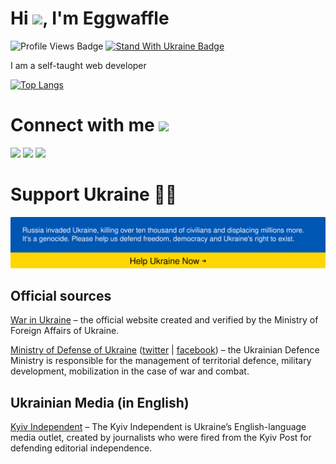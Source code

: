 # Hi <img src="https://media.giphy.com/media/m0dmKBkncVETJv2h0S/giphy.gif" width="30" />, I'm Eggwaffle
![Profile Views Badge](https://komarev.com/ghpvc/?username=eggwaffle&style=for-the-badge)
[![Stand With Ukraine Badge](https://img.shields.io/badge/Stand%20Wtih-Ukraine-ffd700?labelColor=0057b7&style=for-the-badge)](https://war.ukraine.ua/) 

I am a self-taught web developer

[![Top Langs](https://github-readme-stats.vercel.app/api/top-langs/?username=eggwaffle)](https://github.com/anuraghazra/github-readme-stats)

# Connect with me <img src="https://media.giphy.com/media/loLcNe8Yi5xWGm6JhI/giphy.gif" width="30" />
<span>
  <a src="https://github.com/eggwaffle">
    <img src="https://cdn.jsdelivr.net/gh/devicons/devicon/icons/github/github-original.svg" width="40" />
  </a>
  <a src="https://devchallenges.io/portfolio/eggwaffle">
    <img src="https://external-content.duckduckgo.com/ip3/devchallenges.io.ico" width="40" />
  </a>
  <a src="https://twitter.com/crispyeggwaffle">
    <img src="https://cdn.jsdelivr.net/gh/devicons/devicon/icons/twitter/twitter-original.svg" width="40" />
  </a>
</span>

# Support Ukraine 💙💛
[![SWUbanner](https://raw.githubusercontent.com/vshymanskyy/StandWithUkraine/main/banner2-direct.svg)](https://vshymanskyy.github.io/StandWithUkraine)
## Official sources
[War in Ukraine](https://war.ukraine.ua/) – the official website created and verified by the Ministry of Foreign Affairs of Ukraine. 

[Ministry of Defense of Ukraine](https://www.mil.gov.ua/en/) ([twitter](https://twitter.com/defenceu) | [facebook](https://www.facebook.com/MinistryofDefence.UA)) – the Ukrainian Defence Ministry is responsible for the management of territorial defence, military development, mobilization in the case of war and combat.

## Ukrainian Media (in English)
[Kyiv Independent](https://kyivindependent.com) – The Kyiv Independent is Ukraine’s English-language media outlet, created by journalists who were fired from the Kyiv Post for defending editorial independence.

<!--
### Hi there 👋
**eggwaffle/eggwaffle** is a ✨ _special_ ✨ repository because its `README.md` (this file) appears on your GitHub profile.

Here are some ideas to get you started:

- 🔭 I’m currently working on ...
- 🌱 I’m currently learning ...
- 👯 I’m looking to collaborate on ...
- 🤔 I’m looking for help with ...
- 💬 Ask me about ...
- 📫 How to reach me: ...
- 😄 Pronouns: ...
- ⚡ Fun fact: ...
-->
